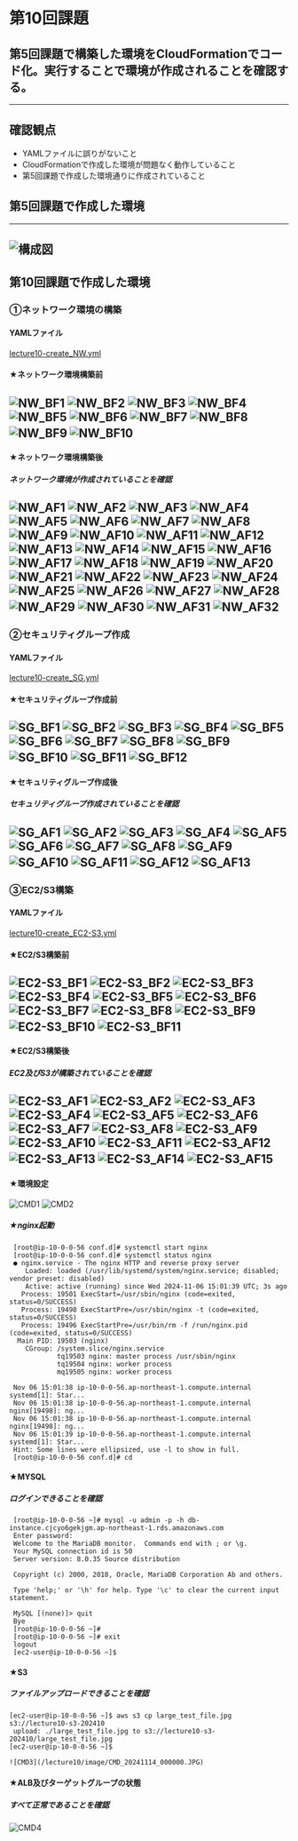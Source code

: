 # 第10回課題  
## 第5回課題で構築した環境をCloudFormationでコード化。実行することで環境が作成されることを確認する。
-------------------------  
## 確認観点
- YAMLファイルに誤りがないこと  
- CloudFormationで作成した環境が問題なく動作していること  
- 第5回課題で作成した環境通りに作成されていること  
   
## 第5回課題で作成した環境
-------------------------  
![構成図](/lecture10/image/構成図.svg)
-------------------------  
  
## 第10回課題で作成した環境
  
### ①ネットワーク環境の構築
#### YAMLファイル
[lecture10-create_NW.yml](/lecture10/lecture10-create_NW.yml)
  
#### ★ネットワーク環境構築前
![NW_BF1](/lecture10/image/NW_BF_20241106_000000.JPG)
![NW_BF2](/lecture10/image/NW_BF_20241106_000001.JPG)
![NW_BF3](/lecture10/image/NW_BF_20241106_000002.JPG)
![NW_BF4](/lecture10/image/NW_BF_20241106_000003.JPG)
![NW_BF5](/lecture10/image/NW_BF_20241106_000004.JPG)
![NW_BF6](/lecture10/image/NW_BF_20241106_000005.JPG)
![NW_BF7](/lecture10/image/NW_BF_20241106_000006.JPG)
![NW_BF8](/lecture10/image/NW_BF_20241106_000007.JPG)
![NW_BF9](/lecture10/image/NW_BF_20241106_000008.JPG)
![NW_BF10](/lecture10/image/NW_BF_20241106_000009.JPG)
　　
-------------------------  
  
#### ★ネットワーク環境構築後
##### ネットワーク環境が作成されていることを確認
  
![NW_AF1](/lecture10/image/NW_AF_20241106_000000.JPG)
![NW_AF2](/lecture10/image/NW_AF_20241106_000001.JPG)
![NW_AF3](/lecture10/image/NW_AF_20241106_000002.JPG)
![NW_AF4](/lecture10/image/NW_AF_20241106_000003.JPG)
![NW_AF5](/lecture10/image/NW_AF_20241106_000004.JPG)
![NW_AF6](/lecture10/image/NW_AF_20241106_000005.JPG)
![NW_AF7](/lecture10/image/NW_AF_20241106_000006.JPG)
![NW_AF8](/lecture10/image/NW_AF_20241106_000007.JPG)
![NW_AF9](/lecture10/image/NW_AF_20241106_000008.JPG)
![NW_AF10](/lecture10/image/NW_AF_20241106_000009.JPG)
![NW_AF11](/lecture10/image/NW_AF_20241106_000010.JPG)
![NW_AF12](/lecture10/image/NW_AF_20241106_000011.JPG)
![NW_AF13](/lecture10/image/NW_AF_20241106_000012.JPG)
![NW_AF14](/lecture10/image/NW_AF_20241106_000013.JPG)
![NW_AF15](/lecture10/image/NW_AF_20241106_000014.JPG)
![NW_AF16](/lecture10/image/NW_AF_20241106_000015.JPG)
![NW_AF17](/lecture10/image/NW_AF_20241106_000016.JPG)
![NW_AF18](/lecture10/image/NW_AF_20241106_000017.JPG)
![NW_AF19](/lecture10/image/NW_AF_20241106_000018.JPG)
![NW_AF20](/lecture10/image/NW_AF_20241106_000019.JPG)
![NW_AF21](/lecture10/image/NW_AF_20241106_000020.JPG)
![NW_AF22](/lecture10/image/NW_AF_20241106_000021.JPG)
![NW_AF23](/lecture10/image/NW_AF_20241106_000022.JPG)
![NW_AF24](/lecture10/image/NW_AF_20241106_000023.JPG)
![NW_AF25](/lecture10/image/NW_AF_20241106_000024.JPG)
![NW_AF26](/lecture10/image/NW_AF_20241106_000025.JPG)
![NW_AF27](/lecture10/image/NW_AF_20241106_000026.JPG)
![NW_AF28](/lecture10/image/NW_AF_20241106_000027.JPG)
![NW_AF29](/lecture10/image/NW_AF_20241106_000028.JPG)
![NW_AF30](/lecture10/image/NW_AF_20241106_000029.JPG)
![NW_AF31](/lecture10/image/NW_AF_20241106_000030.JPG)
![NW_AF32](/lecture10/image/NW_AF_20241106_000031.JPG)
　　
-------------------------  
  
### ②セキュリティグループ作成
#### YAMLファイル
[lecture10-create_SG.yml](/lecture10/lecture10-create_SG.yml)
  
#### ★セキュリティグループ作成前
![SG_BF1](/lecture10/image/SG_BF_20241106_000000.JPG)
![SG_BF2](/lecture10/image/SG_BF_20241106_000001.JPG)
![SG_BF3](/lecture10/image/SG_BF_20241106_000002.JPG)
![SG_BF4](/lecture10/image/SG_BF_20241106_000003.JPG)
![SG_BF5](/lecture10/image/SG_BF_20241106_000004.JPG)
![SG_BF6](/lecture10/image/SG_BF_20241106_000005.JPG)
![SG_BF7](/lecture10/image/SG_BF_20241106_000006.JPG)
![SG_BF8](/lecture10/image/SG_BF_20241106_000007.JPG)
![SG_BF9](/lecture10/image/SG_BF_20241106_000008.JPG)
![SG_BF10](/lecture10/image/SG_BF_20241106_000009.JPG)
![SG_BF11](/lecture10/image/SG_BF_20241106_000010.JPG)
![SG_BF12](/lecture10/image/SG_BF_20241106_000011.JPG)
　　
-------------------------
  
#### ★セキュリティグループ作成後
##### セキュリティグループ作成されていることを確認
  
![SG_AF1](/lecture10/image/SG_AF_20241106_000000.JPG)
![SG_AF2](/lecture10/image/SG_AF_20241106_000001.JPG)
![SG_AF3](/lecture10/image/SG_AF_20241106_000002.JPG)
![SG_AF4](/lecture10/image/SG_AF_20241106_000003.JPG)
![SG_AF5](/lecture10/image/SG_AF_20241106_000004.JPG)
![SG_AF6](/lecture10/image/SG_AF_20241106_000005.JPG)
![SG_AF7](/lecture10/image/SG_AF_20241106_000006.JPG)
![SG_AF8](/lecture10/image/SG_AF_20241106_000007.JPG)
![SG_AF9](/lecture10/image/SG_AF_20241106_000008.JPG)
![SG_AF10](/lecture10/image/SG_AF_20241106_000009.JPG)
![SG_AF11](/lecture10/image/SG_AF_20241106_000010.JPG)
![SG_AF12](/lecture10/image/SG_AF_20241106_000011.JPG)
![SG_AF13](/lecture10/image/SG_AF_20241106_000012.JPG)
　　
-------------------------  
  
### ③EC2/S3構築
#### YAMLファイル
[lecture10-create_EC2-S3.yml](/lecture10/lecture10-create_EC2-S3.yml)

#### ★EC2/S3構築前 
![EC2-S3_BF1](/lecture10/image/EC2-S3_BF_20241106_000000.JPG)
![EC2-S3_BF2](/lecture10/image/EC2-S3_BF_20241106_000001.JPG)
![EC2-S3_BF3](/lecture10/image/EC2-S3_BF_20241106_000002.JPG)
![EC2-S3_BF4](/lecture10/image/EC2-S3_BF_20241106_000003.JPG)
![EC2-S3_BF5](/lecture10/image/EC2-S3_BF_20241106_000004.JPG)
![EC2-S3_BF6](/lecture10/image/EC2-S3_BF_20241106_000005.JPG)
![EC2-S3_BF7](/lecture10/image/EC2-S3_BF_20241106_000006.JPG)
![EC2-S3_BF8](/lecture10/image/EC2-S3_BF_20241106_000007.JPG)
![EC2-S3_BF9](/lecture10/image/EC2-S3_BF_20241106_000008.JPG)
![EC2-S3_BF10](/lecture10/image/EC2-S3_BF_20241106_000009.JPG)
![EC2-S3_BF11](/lecture10/image/EC2-S3_BF_20241106_000010.JPG)
　　
-------------------------  
  
#### ★EC2/S3構築後
##### EC2及びS3が構築されていることを確認  
![EC2-S3_AF1](/lecture10/image/EC2-S3_AF_20241106_000000.JPG)
![EC2-S3_AF2](/lecture10/image/EC2-S3_AF_20241106_000001.JPG)
![EC2-S3_AF3](/lecture10/image/EC2-S3_AF_20241106_000002.JPG)
![EC2-S3_AF4](/lecture10/image/EC2-S3_AF_20241106_000003.JPG)
![EC2-S3_AF5](/lecture10/image/EC2-S3_AF_20241106_000004.JPG)
![EC2-S3_AF6](/lecture10/image/EC2-S3_AF_20241106_000005.JPG)
![EC2-S3_AF7](/lecture10/image/EC2-S3_AF_20241106_000006.JPG)
![EC2-S3_AF8](/lecture10/image/EC2-S3_AF_20241106_000007.JPG)
![EC2-S3_AF9](/lecture10/image/EC2-S3_AF_20241106_000008.JPG)
![EC2-S3_AF10](/lecture10/image/EC2-S3_AF_20241106_000009.JPG)
![EC2-S3_AF11](/lecture10/image/EC2-S3_AF_20241106_000010.JPG)
![EC2-S3_AF12](/lecture10/image/EC2-S3_AF_20241106_000011.JPG)
![EC2-S3_AF13](/lecture10/image/EC2-S3_AF_20241106_000012.JPG)
![EC2-S3_AF14](/lecture10/image/EC2-S3_AF_20241106_000013.JPG)
![EC2-S3_AF15](/lecture10/image/EC2-S3_AF_20241106_000014.JPG)
　　
-------------------------  
  
#### ★環境設定
  
![CMD1](/lecture10/image/CMD_20241106_000000.JPG)
![CMD2](/lecture10/image/CMD_20241106_000001.JPG)
  
##### ★nginx起動
``` nginx実行結果
 [root@ip-10-0-0-56 conf.d]# systemctl start nginx  
 [root@ip-10-0-0-56 conf.d]# systemctl status nginx  
 ● nginx.service - The nginx HTTP and reverse proxy server  
    Loaded: loaded (/usr/lib/systemd/system/nginx.service; disabled; vendor preset: disabled)  
    Active: active (running) since Wed 2024-11-06 15:01:39 UTC; 3s ago  
   Process: 19501 ExecStart=/usr/sbin/nginx (code=exited, status=0/SUCCESS)  
   Process: 19498 ExecStartPre=/usr/sbin/nginx -t (code=exited, status=0/SUCCESS)  
   Process: 19496 ExecStartPre=/usr/bin/rm -f /run/nginx.pid (code=exited, status=0/SUCCESS)  
  Main PID: 19503 (nginx)  
    CGroup: /system.slice/nginx.service  
            tq19503 nginx: master process /usr/sbin/nginx  
            tq19504 nginx: worker process  
            mq19505 nginx: worker process  
   
 Nov 06 15:01:38 ip-10-0-0-56.ap-northeast-1.compute.internal systemd[1]: Star...  
 Nov 06 15:01:38 ip-10-0-0-56.ap-northeast-1.compute.internal nginx[19498]: ng...  
 Nov 06 15:01:38 ip-10-0-0-56.ap-northeast-1.compute.internal nginx[19498]: ng...  
 Nov 06 15:01:39 ip-10-0-0-56.ap-northeast-1.compute.internal systemd[1]: Star...  
 Hint: Some lines were ellipsized, use -l to show in full.  
 [root@ip-10-0-0-56 conf.d]# cd
``` 
#### ★MYSQL
##### ログインできることを確認
``` mysql接続結果
 [root@ip-10-0-0-56 ~]# mysql -u admin -p -h db-instance.cjcyo6gekjgm.ap-northeast-1.rds.amazonaws.com  
 Enter password:  
 Welcome to the MariaDB monitor.  Commands end with ; or \g.  
 Your MySQL connection id is 50  
 Server version: 8.0.35 Source distribution  
   
 Copyright (c) 2000, 2018, Oracle, MariaDB Corporation Ab and others.  
   
 Type 'help;' or '\h' for help. Type '\c' to clear the current input statement.  
   
 MySQL [(none)]> quit  
 Bye  
 [root@ip-10-0-0-56 ~]#  
 [root@ip-10-0-0-56 ~]# exit  
 logout  
 [ec2-user@ip-10-0-0-56 ~]$
```
#### ★S3
##### ファイルアップロードできることを確認
```
[ec2-user@ip-10-0-0-56 ~]$ aws s3 cp large_test_file.jpg s3://lecture10-s3-202410  
 upload: ./large_test_file.jpg to s3://lecture10-s3-202410/large_test_file.jpg  
[ec2-user@ip-10-0-0-56 ~]$  
  
![CMD3](/lecture10/image/CMD_20241114_000000.JPG)
```
#### ★ALB及びターゲットグループの状態
##### すべて正常であることを確認
  
![CMD4](/lecture10/image/CMD_20241106_000002.JPG)


